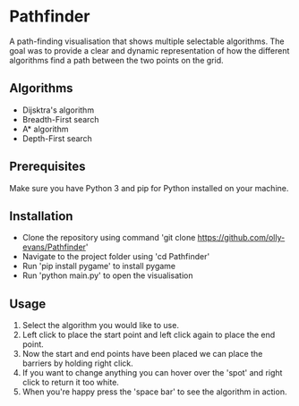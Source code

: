 # Pathfinder
A path-finding visualisation that shows multiple selectable algorithms. The goal was to provide a clear and dynamic representation of how the different algorithms find a path between the two points on the grid.

## Algorithms
- Dijsktra's algorithm
- Breadth-First search
- A* algorithm
- Depth-First search

## Prerequisites
Make sure you have Python 3 and pip for Python installed on your machine.

## Installation
- Clone the repository using command 'git clone https://github.com/olly-evans/Pathfinder'
- Navigate to the project folder using 'cd Pathfinder'
- Run 'pip install pygame' to install pygame
- Run 'python main.py' to open the visualisation
  
## Usage
1. Select the algorithm you would like to use.
2. Left click to place the start point and left click again to place the end point.
3. Now the start and end points have been placed we can place the barriers by holding right click.
4. If you want to change anything you can hover over the 'spot' and right click to return it too white.
5. When you're happy press the 'space bar' to see the algorithm in action.
